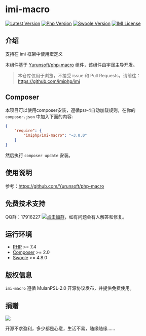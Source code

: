 # imi-macro

[![Latest Version](https://img.shields.io/packagist/v/imiphp/imi-macro.svg)](https://packagist.org/packages/imiphp/imi-macro)
[![Php Version](https://img.shields.io/badge/php-%3E=7.4-brightgreen.svg)](https://secure.php.net/)
[![Swoole Version](https://img.shields.io/badge/swoole-%3E=4.8.0-brightgreen.svg)](https://github.com/swoole/swoole-src)
[![IMI License](https://img.shields.io/github/license/imiphp/imi-macro.svg)](https://github.com/imiphp/imi-macro/blob/master/LICENSE)

## 介绍

支持在 imi 框架中使用宏定义

本组件基于 [Yurunsoft/php-macro](https://github.com/Yurunsoft/php-macro) 组件，该组件由宇润主导开发。

> 本仓库仅用于浏览，不接受 issue 和 Pull Requests，请前往：<https://github.com/imiphp/imi>

## Composer

本项目可以使用composer安装，遵循psr-4自动加载规则，在你的 `composer.json` 中加入下面的内容:

```json
{
    "require": {
        "imiphp/imi-macro": "~3.0.0"
    }
}
```

然后执行 `composer update` 安装。

## 使用说明

参考：<https://github.com/Yurunsoft/php-macro>

## 免费技术支持

QQ群：17916227 [![点击加群](https://pub.idqqimg.com/wpa/images/group.png "点击加群")](https://jq.qq.com/?_wv=1027&k=5wXf4Zq)，如有问题会有人解答和修复。

## 运行环境

- [PHP](https://php.net/) >= 7.4
- [Composer](https://getcomposer.org/) >= 2.0
- [Swoole](https://www.swoole.com/) >= 4.8.0

## 版权信息

`imi-macro` 遵循 MulanPSL-2.0 开源协议发布，并提供免费使用。

## 捐赠

<img src="https://cdn.jsdelivr.net/gh/imiphp/imi@3.0/res/pay.png"/>

开源不求盈利，多少都是心意，生活不易，随缘随缘……
